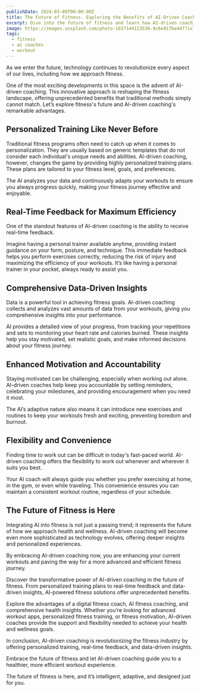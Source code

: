 ```yaml
---
publishDate: 2024-03-09T00:00:00Z
title: The Future of Fitness. Exploring the Benefits of AI-Driven Coaching
excerpt: Dive into the future of fitness and learn how AI-driven coaching is revolutionizing the way we exercise. From tailored workout routines to instant progress tracking, explore the many advantages of integrating AI into your fitness journey.
image: https://images.unsplash.com/photo-1637144113536-9c6e917be447?ixlib=rb-4.0.3&ixid=M3wxMjA3fDB8MHxwaG90by1wYWdlfHx8fGVufDB8fHx8fA%3D%3D&auto=format&fit=crop&w=1674&q=80
tags:
  - fitness
  - ai coaches
  - workout
---
```


As we enter the future, technology continues to revolutionize every aspect of our lives, including how we approach fitness. 

One of the most exciting developments in this space is the advent of AI-driven coaching. This innovative approach is reshaping the fitness landscape, offering unprecedented benefits that traditional methods simply cannot match. Let’s explore fitness's future and AI-driven coaching's remarkable advantages.

## Personalized Training Like Never Before

Traditional fitness programs often need to catch up when it comes to personalization. They are usually based on generic templates that do not consider each individual's unique needs and abilities. AI-driven coaching, however, changes the game by providing highly personalized training plans. These plans are tailored to your fitness level, goals, and preferences. 

The AI analyzes your data and continuously adapts your workouts to ensure you always progress quickly, making your fitness journey effective and enjoyable.

## Real-Time Feedback for Maximum Efficiency

One of the standout features of AI-driven coaching is the ability to receive real-time feedback. 

Imagine having a personal trainer available anytime, providing instant guidance on your form, posture, and technique. This immediate feedback helps you perform exercises correctly, reducing the risk of injury and maximizing the efficiency of your workouts. It’s like having a personal trainer in your pocket, always ready to assist you.

## Comprehensive Data-Driven Insights

Data is a powerful tool in achieving fitness goals. AI-driven coaching collects and analyzes vast amounts of data from your workouts, giving you comprehensive insights into your performance. 

AI provides a detailed view of your progress, from tracking your repetitions and sets to monitoring your heart rate and calories burned. These insights help you stay motivated, set realistic goals, and make informed decisions about your fitness journey.

## Enhanced Motivation and Accountability

Staying motivated can be challenging, especially when working out alone. AI-driven coaches help keep you accountable by setting reminders, celebrating your milestones, and providing encouragement when you need it most. 

The AI’s adaptive nature also means it can introduce new exercises and routines to keep your workouts fresh and exciting, preventing boredom and burnout.

## Flexibility and Convenience

Finding time to work out can be difficult in today's fast-paced world. AI-driven coaching offers the flexibility to work out whenever and wherever it suits you best. 

Your AI coach will always guide you whether you prefer exercising at home, in the gym, or even while traveling. This convenience ensures you can maintain a consistent workout routine, regardless of your schedule.

## The Future of Fitness is Here
Integrating AI into fitness is not just a passing trend; it represents the future of how we approach health and wellness. AI-driven coaching will become even more sophisticated as technology evolves, offering deeper insights and personalized experiences. 

By embracing AI-driven coaching now, you are enhancing your current workouts and paving the way for a more advanced and efficient fitness journey.

Discover the transformative power of AI-driven coaching in the future of fitness. From personalized training plans to real-time feedback and data-driven insights, AI-powered fitness solutions offer unprecedented benefits. 

Explore the advantages of a digital fitness coach, AI fitness coaching, and comprehensive health insights. Whether you’re looking for advanced workout apps, personalized fitness training, or fitness motivation, AI-driven coaches provide the support and flexibility needed to achieve your health and wellness goals.

In conclusion, AI-driven coaching is revolutionizing the fitness industry by offering personalized training, real-time feedback, and data-driven insights. 

Embrace the future of fitness and let AI-driven coaching guide you to a healthier, more efficient workout experience. 

The future of fitness is here, and it’s intelligent, adaptive, and designed just for you.
